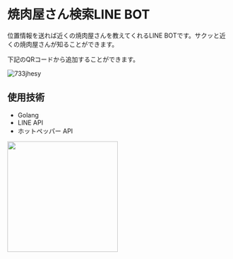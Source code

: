 # 焼肉屋さん検索LINE BOT

位置情報を送れば近くの焼肉屋さんを教えてくれるLINE BOTです。サクッと近くの焼肉屋さんが知ることができます。

下記のQRコードから追加することができます。

![733jhesy](https://user-images.githubusercontent.com/74908945/130356086-6b055a7b-b7cd-4071-8ac9-2082970a2a21.png)

## 使用技術

- Golang
- LINE API
- ホットペッパー API

<img src="https://user-images.githubusercontent.com/74908945/130352718-75b863a7-e4d5-45c9-a926-968ce2e41505.png" width="250px">
